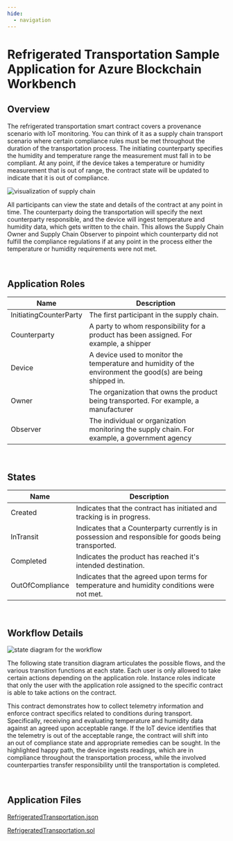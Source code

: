 ```yaml
---
hide:
  - navigation
---
```


Refrigerated Transportation Sample Application for Azure Blockchain Workbench
=============================================================================

Overview
----------

The refrigerated transportation smart contract covers a provenance scenario with
IoT monitoring. You can think of it as a supply chain transport scenario where
certain compliance rules must be met throughout the duration of the
transportation process. The initiating counterparty specifies the humidity and
temperature range the measurement must fall in to be compliant. At any point, if
the device takes a temperature or humidity measurement that is out of range, the
contract state will be updated to indicate that it is out of compliance.

![visualization of supply chain](https://raw.githubusercontent.com/caleteeter/refrigerated-transportation/master/media/59c0d3080fb4ad63b1e64c8496645d3b.png)

All participants can view the state and details of the contract at any point in
time. The counterparty doing the transportation will specify the next
counterparty responsible, and the device will ingest temperature and humidity
data, which gets written to the chain. This allows the Supply Chain Owner and
Supply Chain Observer to pinpoint which counterparty did not fulfill the
compliance regulations if at any point in the process either the temperature or
humidity requirements were not met.

<br />

Application Roles
------------------
| Name                   | Description                                       |
|------------------------|---------------------------------------------------|
| InitiatingCounterParty | The first participant in the supply chain.        |
| Counterparty           | A party to whom responsibility for a product has been assigned. For example, a shipper |
| Device                 | A device used to monitor the temperature and humidity of the environment the good(s) are being shipped in.
| Owner                  | The organization that owns the product being transported. For example, a manufacturer |
| Observer               | The individual or organization monitoring the supply chain. For example, a government agency |

<br />

States
-------

| Name                   | Description                                       |
|------------------------|---------------------------------------------------|
|Created |Indicates that the contract has initiated and tracking is in progress. |
|InTransit |Indicates that a Counterparty currently is in possession and responsible for goods being transported.|
|Completed |Indicates the product has reached it's intended destination.| 
|OutOfCompliance|Indicates that the agreed upon terms for temperature and humidity conditions were not met.|

<br />

Workflow Details
----------------

![state diagram for the workflow](https://raw.githubusercontent.com/caleteeter/refrigerated-transportation/master/media/73ebae42a69347a7edb762d0f583724a.png)

The following state transition diagram articulates the possible flows, and the
various transition functions at each state. Each user is only allowed to take
certain actions depending on the application role. Instance roles indicate that
only the user with the application role assigned to the specific contract is
able to take actions on the contract.

This contract demonstrates how to collect telemetry information and enforce
contract specifics related to conditions during transport. Specifically,
receiving and evaluating temperature and humidity data against an agreed upon
acceptable range.  If the IoT device identifies that the telemetry is out of the
acceptable range, the contract will shift into an out of compliance state and
appropriate remedies can be sought.  In the highlighted happy path, the device
ingests readings, which are in compliance throughout the transportation process,
while the involved counterparties transfer responsibility until the
transportation is completed.

<br />

Application Files
-----------------
[RefrigeratedTransportation.json](https://raw.githubusercontent.com/caleteeter/refrigerated-transportation/master/RefrigeratedTransportation.json)

[RefrigeratedTransportation.sol](https://raw.githubusercontent.com/caleteeter/refrigerated-transportation/master/contracts/RefrigeratedTransportation.sol)
